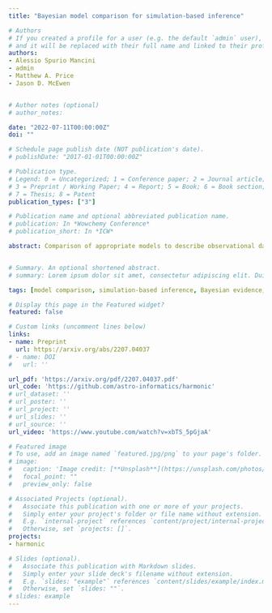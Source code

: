 ```yaml
---
title: "Bayesian model comparison for simulation-based inference"

# Authors
# If you created a profile for a user (e.g. the default `admin` user), write the username (folder name) here 
# and it will be replaced with their full name and linked to their profile.
authors:
- Alessio Spurio Mancini
- admin
- Matthew A. Price
- Jason D. McEwen


# Author notes (optional)
# author_notes:

date: "2022-07-11T00:00:00Z"
doi: ""

# Schedule page publish date (NOT publication's date).
# publishDate: "2017-01-01T00:00:00Z"

# Publication type.
# Legend: 0 = Uncategorized; 1 = Conference paper; 2 = Journal article;
# 3 = Preprint / Working Paper; 4 = Report; 5 = Book; 6 = Book section;
# 7 = Thesis; 8 = Patent
publication_types: ["3"]

# Publication name and optional abbreviated publication name.
# publication: In *Wowchemy Conference*
# publication_short: In *ICW*

abstract: Comparison of appropriate models to describe observational data is a fundamental task of science. The Bayesian model evidence, or marginal likelihood, is a computationally challenging, yet crucial, quantity to estimate to perform Bayesian model comparison. We introduce a methodology to compute the Bayesian model evidence in simulation-based inference (SBI) scenarios (also often called likelihood-free inference). In particular, we leverage the recently proposed learnt harmonic mean estimator and exploit the fact that it is decoupled from the method used to generate posterior samples, i.e. it requires posterior samples only, which may be generated by any approach. This flexibility, which is lacking in many alternative methods for computing the model evidence, allows us to develop SBI model comparison techniques for the three main neural density estimation approaches, including neural posterior estimation (NPE), neural likelihood estimation (NLE), and neural ratio estimation (NRE). We demonstrate and validate our SBI evidence calculation techniques on a range of inference problems, including a gravitational wave example. Moreover, we further validate the accuracy of the learnt harmonic mean estimator, implemented in the HARMONIC software, in likelihood-based settings. These results highlight the potential of HARMONIC as a sampler-agnostic method to estimate the model evidence in both likelihood-based and simulation-based scenarios. 


# Summary. An optional shortened abstract.
# summary: Lorem ipsum dolor sit amet, consectetur adipiscing elit. Duis posuere tellus ac convallis placerat. Proin tincidunt magna sed ex sollicitudin condimentum.

tags: [model comparison, simulation-based inference, Bayesian evidence, marginal likelihood, gravitational waves]

# Display this page in the Featured widget?
featured: false

# Custom links (uncomment lines below)
links:
- name: Preprint
  url: https://arxiv.org/abs/2207.04037
# - name: DOI
#   url: ''

url_pdf: 'https://arxiv.org/pdf/2207.04037.pdf'
url_code: 'https://github.com/astro-informatics/harmonic'
# url_dataset: ''
# url_poster: ''
# url_project: ''
# url_slides: ''
# url_source: ''
url_video: 'https://www.youtube.com/watch?v=xbTS_5pGjaA'

# Featured image
# To use, add an image named `featured.jpg/png` to your page's folder. 
# image:
#   caption: 'Image credit: [**Unsplash**](https://unsplash.com/photos/pLCdAaMFLTE)'
#   focal_point: ""
#   preview_only: false

# Associated Projects (optional).
#   Associate this publication with one or more of your projects.
#   Simply enter your project's folder or file name without extension.
#   E.g. `internal-project` references `content/project/internal-project/index.md`.
#   Otherwise, set `projects: []`.
projects:
- harmonic

# Slides (optional).
#   Associate this publication with Markdown slides.
#   Simply enter your slide deck's filename without extension.
#   E.g. `slides: "example"` references `content/slides/example/index.md`.
#   Otherwise, set `slides: ""`.
# slides: example
---
```


<!-- {{% callout note %}}
Click the *Cite* button above to demo the feature to enable visitors to import publication metadata into their reference management software.
{{% /callout %}}

{{% callout note %}}
Create your slides in Markdown - click the *Slides* button to check out the example.
{{% /callout %}}

Supplementary notes can be added here, including [code, math, and images](https://wowchemy.com/docs/writing-markdown-latex/). -->
